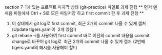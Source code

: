 section 7-1에 있는 프로젝트 마지막 상태 (git-practice) 파일로 과제 진행
** 먼저 맨 처음 파일에서 Ctrl + S로 모든 파일저장 하고 first commit 한 후 과제 진행 **
1. 이 상태에서 git log로 first commit, 최근 3개의 commit 나올 수 있게 캡처
(Update tigers.yaml이  2개 있음!)
2. git rebase -i를 사용하여 first commit 바로 이전의 commit 내용을 commit change로 바꾸어 git log로  최근 2개의 commit 나올 수 있게 캡처
(2번째 tigers.yaml의 해시를 사용해야 함!!)
